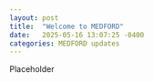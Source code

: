 ```yaml
---
layout: post
title:  "Welcome to MEDFORD"
date:   2025-05-16 13:07:25 -0400
categories: MEDFORD updates
---
```


Placeholder
